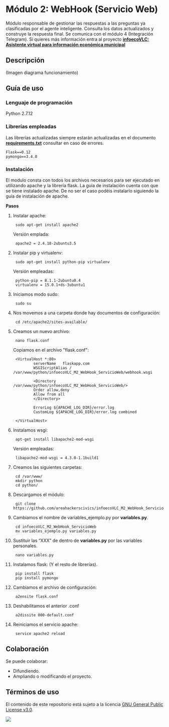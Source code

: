 # **Módulo 2: WebHook (Servicio Web)**

Módulo responsable de gestionar las respuestas a las preguntas ya clasificadas por el agente inteligente. Consulta los datos actualizados y construye la respuesta final. Se comunica con el módulo 4 (Integración Telegram). Si quieres más información entra al proyecto **[infoecoVLC: Asistente virtual para información económica municipal](https://github.com/areahackerscivics/infoecoVLC)**

## Descripción
(Imagen diagrama funcionamiento)


## Guía de uso

### Lenguaje de programación
Python 2.7.12

### Librerías empleadas
Las librerías actualizadas siempre estarán actualizadas en el documento [**requirements.txt**](./requirements.txt) consultar en caso de errores.

    Flask==0.12
    pymongo==3.4.0

### Instalación
El modulo consta con todos los archivos necesarios para ser ejecutado en utilizando apache y la librería flask. La guía de instalación cuenta con que se tiene instalado apache. De no ser el caso podéis instalarlo siguiendo la guía de instalación de apache.

**Pasos**
1. Instalar apache:

        sudo apt-get install apache2

    Versión emplada:

        apache2 = 2.4.18-2ubuntu3.5

1. Instalar pip y virtualenv:

        sudo apt-get install python-pip virtualenv

    Versión empleadas:

        python-pip = 8.1.1-2ubuntu0.4
        virtualenv = 15.0.1+ds-3ubuntu1

1. Iniciamos modo sudo:

        sudo su

1. Nos movemos a una carpeta donde hay documentos de configuración:

        cd /etc/apache2/sites-available/

1. Creamos un nuevo archivo:

        nano flask.conf

    Copiamos en el archivo "flask.conf":

        <VirtualHost *:80>
                serverName   flaskapp.com
                WSGIScriptAlias / /var/www/python/infoecoVLC_M2_WebHook_ServicioWeb/webhook.wsgi

                <Directory /var/www/python/infoecoVLC_M2_WebHook_ServicioWeb/>
                Order allow,deny
                Allow from all
                </Directory>

                ErrorLog ${APACHE_LOG_DIR}/error.log
                CustomLog ${APACHE_LOG_DIR}/error.log combined

        </VirtualHost>

1. Instalamos wsgi:

        apt-get install libapache2-mod-wsgi

    Versión empleadas:

        libapache2-mod-wsgi = 4.3.0-1.1build1

1. Creamos las siguientes carpetas:

        cd /var/www/
        mkdir python
        cd python/

1. Descargamos el módulo:

        git clone https://github.com/areahackerscivics/infoecoVLC_M2_WebHook_ServicioWeb.git

1. Cambiamos el  nombre de variables_ejemplo.py por **variables.py**.

        cd infoecoVLC_M2_WebHook_ServicioWeb
        mv variables_ejemplo.py variables.py

1. Sustituir las “XXX” de dentro de **variables.py** por las variables personales.

        nano variables.py

1. Instalamos flask: (Y el resto de librerías).

        pip install flask
        pip install pymongo


1. Cambiamos el archivo de configuración:

        a2ensite flask.conf

1. Deshabilitamos el anterior .conf

        a2dissite 000-default.conf

1. Reiniciamos el servicio apache:

        service apache2 reload

## Colaboración
Se puede colaborar:
- Difundiendo.
- Ampliando o modificando el proyecto.

## Términos de uso

El contenido de este repositorio está sujeto a la licencia [GNU General Public License v3.0](https://www.gnu.org/licenses/gpl-3.0.en.html).

![](https://www.gnu.org/graphics/gplv3-127x51.png)
